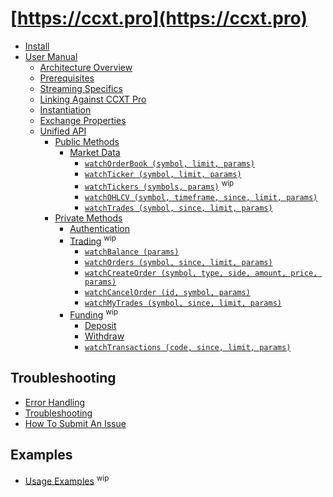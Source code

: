 # [https://ccxt.pro](https://ccxt.pro)

- [Install](ccxt.pro/Install)
- [User Manual](CCXT-Pro-Manual)
  - [Architecture Overview](CCXT-Pro-Manual#overview)
  - [Prerequisites](CCXT-Pro-Manual#prerequisites)
  - [Streaming Specifics](CCXT-Pro-Manual#streaming-specifics)
  - [Linking Against CCXT Pro](CCXT-Pro-Manual#linking-against-ccxt-pro)
  - [Instantiation](CCXT-Pro-Manual#instantiation)
  - [Exchange Properties](CCXT-Pro-Manual#exchange-properties)
  - [Unified API](CCXT-Pro-Manual#unified-api)
    - [Public Methods](CCXT-Pro-Manual#public-methods)
      - [Market Data](CCXT-Pro-Manual#market-data)
        - [`watchOrderBook (symbol, limit, params)`](CCXT-Pro-Manual#watchOrderBook)
        - [`watchTicker (symbol, limit, params)`](CCXT-Pro-Manual#watchTicker)
        - [`watchTickers (symbols, params)`](CCXT-Pro-Manual#watchTickers) <sup>wip</sup>
        - [`watchOHLCV (symbol, timeframe, since, limit, params)`](CCXT-Pro-Manual#watchOHLCV)
        - [`watchTrades (symbol, since, limit, params)`](CCXT-Pro-Manual#watchTrades)
    - [Private Methods](CCXT-Pro-Manual#private-methods)
      - [Authentication](CCXT-Pro-Manual#authentication)
      - [Trading](CCXT-Pro-Manual#trading) <sup>wip</sup>
        - [`watchBalance (params)`](CCXT-Pro-Manual#watchBalance)
        - [`watchOrders (symbol, since, limit, params)`](CCXT-Pro-Manual#watchOrders)
        - [`watchCreateOrder (symbol, type, side, amount, price, params)`](CCXT-Pro-Manual#watchCreateOrder)
        - [`watchCancelOrder (id, symbol, params)`](CCXT-Pro-Manual#watchCancelOrder)
        - [`watchMyTrades (symbol, since, limit, params)`](https://github.com/ccxt-dev/ccxt/wiki/ccxt.pro/Manual#watchMyTrades)
      - [Funding](CCXT-Pro-Manual#funding) <sup>wip</sup>
        - [Deposit](https://github.com/ccxt/ccxt/wiki/Manual#deposit)
        - [Withdraw](https://github.com/ccxt/ccxt/wiki/Manual#withdraw)
        - [`watchTransactions (code, since, limit, params)`](https://github.com/ccxt/ccxt/wiki/Manual#watchTransactions)

## Troubleshooting

- [Error Handling](CCXT-Pro-Manual#error-handling)
- [Troubleshooting](https://github.com/ccxt/ccxt/wiki/Manual#troubleshooting)
- [How To Submit An Issue](https://github.com/ccxt/ccxt/blob/master/CONTRIBUTING.md#how-to-submit-an-issue)

## Examples

- [Usage Examples](https://github.com/kroitor/ccxt.pro/tree/master/examples) <sup>wip</sup>
